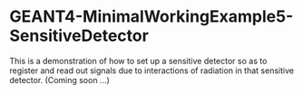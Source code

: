 # GEANT4-MinimalWorkingExample5-SensitiveDetector
This is a demonstration of how to set up a sensitive detector so as to register and read out signals due to interactions of radiation in that sensitive detector. (Coming soon ...) 
